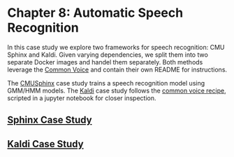 # Chapter 8: Automatic Speech Recognition
In this case study we explore two frameworks for speech recognition: CMU Sphinx and Kaldi.
Given varying dependencies, we split them into two separate Docker images and handel them separately. 
Both methods leverage the [Common Voice](https://voice.mozilla.org/en/datasets) and contain their own README for instructions. 

The [CMUSphinx](https://cmusphinx.github.io/) case study trains a speech recognition model using GMM/HMM models. 
The [Kaldi](http://kaldi-asr.org/) case study follows the [common voice recipe](https://github.com/kaldi-asr/kaldi/tree/master/egs/commonvoice/s5), scripted in a jupyter notebook for closer inspection. 

## [Sphinx Case Study](Sphinx) 

## [Kaldi Case Study](Kaldi) 